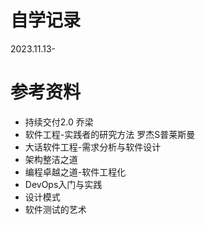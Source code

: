 <!--
 * @Author: yao fanghao
 * @Date: 2023-11-13 15:21:18
 * @LastEditTime: 2023-11-13 15:32:32
 * @LastEditors: yao fanghao
-->
# 自学记录

2023.11.13-

# 参考资料

* 持续交付2.0 乔梁
* 软件工程-实践者的研究方法 罗杰S普莱斯曼
* 大话软件工程-需求分析与软件设计
* 架构整洁之道
* 编程卓越之道-软件工程化
* DevOps入门与实践
* 设计模式
* 软件测试的艺术

# 

